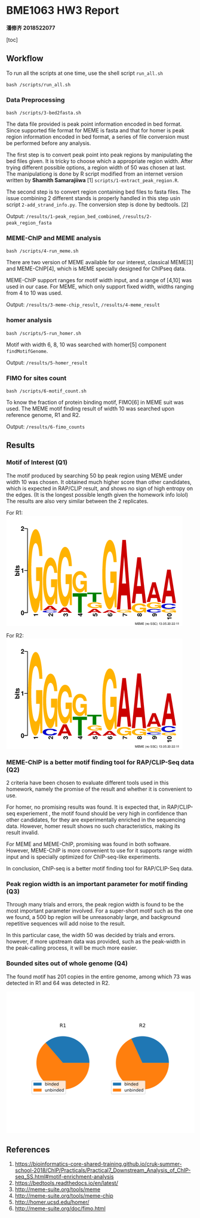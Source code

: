 # BME1063 HW3 Report

**潘修齐 2018522077**

[toc]

## Workflow

To run all the scripts at one time, use the shell script `run_all.sh`

```shell
bash /scripts/run_all.sh
```



### Data Preprocessing

```shell
bash /scripts/3-bed2fasta.sh
```

The data file provided is peak point information encoded in bed format. Since supported file format for MEME is fasta and that for homer is peak region information encoded in bed format, a series of file conversion must be performed before any analysis.

The first step is to convert peak point into peak regions by manipulating the bed files given. It is tricky to choose which a appropriate region width. After trying different possible options, a region width of 50 was chosen at last. The manipulationg is done by R script modified from an internet version written by **Shamith Samarajiiwa**  [1] `scripts/1-extract_peak_region.R`.

The second step is to convert region containing bed files to fasta files. The issue combining 2 different stands is properly handled in this step usin script `2-add_strand_info.py`. The conversion step is done by bedtools. [2]

Output: `/results/1-peak_region_bed_combined`, `/results/2-peak_region_fasta`



### MEME-ChIP and MEME analysis

```shell
bash /scripts/4-run_meme.sh
```

There are two version of MEME available for our interest, classical MEME[3] and MEME-ChIP[4], which is MEME specially designed for ChIPseq data.

MEME-ChIP support ranges for motif width input, and a range of [4,10] was used in our case. For MEME, which only support fixed width, widths ranging from 4 to 10 was used.

Output: `/results/3-meme-chip_result`, `/results/4-meme_result`



### homer analysis

```shell
bash /scripts/5-run_homer.sh
```

Motif with width 6, 8, 10 was searched with homer[5] component `findMotifGenome`.

Output: `/results/5-homer_result`



### FIMO for sites count

```shell
bash /scripts/6-motif_count.sh
```

To know the fraction of protein binding motif, FIMO[6] in MEME suit was used. The MEME motif finding result of width 10 was searched upon reference genome, R1 and R2.

Output: `/results/6-fimo_counts`



## Results

### Motif of Interest (Q1)

The motif produced by searching 50 bp peak region using MEME under width 10 was chosen. It obtained much higher score than other candidates, which is expected in RAP/CLIP result, and shows no sign of high entropy on the edges. (It is the longest possible length given the homework info lolol) The results are also very similar between the 2 replicates.

For R1: ![R1 motif](images/motif_width10_R1.png)

For R2: ![R1 motif](images/motif_width10_R2.png)



### MEME-ChIP is a better motif finding tool for RAP/CLIP-Seq data (Q2)

2 criteria have been chosen to evaluate different tools used in this homework, namely the promise of the result and whether it is convenient to use.

For homer, no promising results was found. It is expected that, in RAP/CLIP-seq experiement , the motif found should be very high in confidence than other candidates, for they are experimentally enriched in the sequencing data. However, homer result shows no such characteristics, making its result invalid.

For MEME and MEME-ChIP, promising was found in both software. However, MEME-ChIP is more convenient to use for it supports range width input and is specially optimized for ChIP-seq-like experiments. 

In conclusion, ChIP-seq is a better motif finding tool for RAP/CLIP-Seq data.



### Peak region width is an important parameter for motif finding (Q3)

Through many trials and errors, the peak region width is found to be the most important parameter involved. For a super-short motif such as the one we found, a 500 bp region will be unreasonably large, and background repetitive sequences will add noise to the result.

In this particular case, the width 50 was decided by trials and errors. however, if more upstream data was provided, such as the peak-width in the peak-calling process, it will be much more easier.



### Bounded sites out of whole genome (Q4)

The found motif has 201 copies in the entire genome, among which 73 was detected in R1 and 64 was detected in R2.

![site distribution](images/site_counts.svg)



## References

1. https://bioinformatics-core-shared-training.github.io/cruk-summer-school-2018/ChIP/Practicals/Practical7_Downstream_Analysis_of_ChIP-seq_SS.html#motif-enrichment-analysis
2. https://bedtools.readthedocs.io/en/latest/
3. http://meme-suite.org/tools/meme
4. http://meme-suite.org/tools/meme-chip
5. http://homer.ucsd.edu/homer/
6. http://meme-suite.org/doc/fimo.html